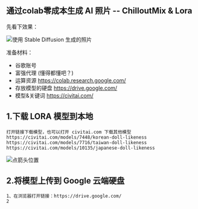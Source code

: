 ## 通过colab零成本生成 AI 照片 -- ChilloutMix & Lora


先看下效果：

![使用 Stable Diffusion 生成的照片](https://resource.static.tencent.itan90.cn/mac_pic/2023-02-26/WjDPGO.jpg)



准备材料：

- 谷歌账号
- 富强代理 (懂得都懂吧？)
- 运算资源 https://colab.research.google.com/ 
- 存放模型的硬盘 https://drive.google.com/ 
- 模型&关键词 https://civitai.com/


## 1.下载 LORA 模型到本地

```
打开链接下载模型，也可以打开 civitai.com 下载其他模型
https://civitai.com/models/7448/korean-doll-likeness
https://civitai.com/models/7716/taiwan-doll-likeness
https://civitai.com/models/10135/japanese-doll-likeness
```


![点箭头位置](https://resource.static.tencent.itan90.cn/mac_pic/2023-02-26/PKHuAX.jpg)

## 2.将模型上传到 Google 云端硬盘

```
1、在浏览器打开链接：https://drive.google.com/
2

```


